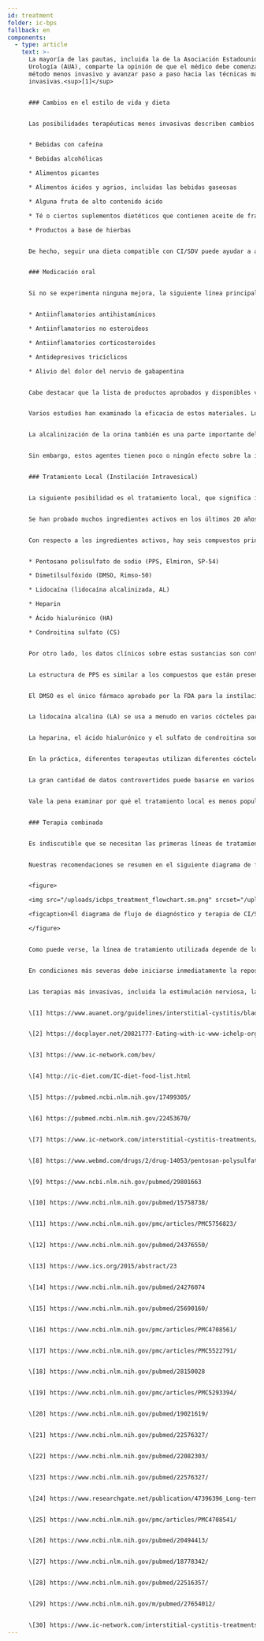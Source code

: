```yaml
---
id: treatment
folder: ic-bps
fallback: en
components:
  - type: article
    text: >-
      La mayoría de las pautas, incluida la de la Asociación Estadounidense de
      Urología (AUA), comparte la opinión de que el médico debe comenzar con el
      método menos invasivo y avanzar paso a paso hacia las técnicas más
      invasivas.<sup>[1]</sup>


      ### Cambios en el estilo de vida y dieta


      Las posibilidades terapéuticas menos invasivas describen cambios en el estilo de vida. La dieta tiene un gran efecto en los síntomas. Las listas de alimentos y bebidas de CI/SDV están ampliamente disponibles en Internet,<sup>[2],[3],[4]</sup> y también se han publicado artículos científicos sobre este tema.<sup>[5],[6]</sup> La mayoría de las referencias están de acuerdo en que ciertos alimentos irritan la pared de la vejiga dañada. Las listas suelen mencionar las siguientes cosas:


      * Bebidas con cafeína

      * Bebidas alcohólicas

      * Alimentos picantes

      * Alimentos ácidos y agrios, incluidas las bebidas gaseosas

      * Alguna fruta de alto contenido ácido

      * Té o ciertos suplementos dietéticos que contienen aceite de fragancia y/o compuestos volátiles de aceite

      * Productos a base de hierbas


      De hecho, seguir una dieta compatible con CI/SDV puede ayudar a aliviar los síntomas. Sin embargo, los cambios en el estilo de vida y la dieta por sí solos no siempre ayudan en los casos especialmente graves. Por lo general, los efectos tardan mucho en manifestarse y durante dicha terapia los síntomas pueden empeorar.


      ### Medicación oral


      Si no se experimenta ninguna mejora, la siguiente línea principal de tratamiento es la terapia oral. Los medicamentos más comunes suelen contener uno o más de los siguientes ingredientes activos:


      * Antiinflamatorios antihistamínicos

      * Antiinflamatorios no esteroideos

      * Antiinflamatorios corticosteroides

      * Antidepresivos tricíclicos

      * Alivio del dolor del nervio de gabapentina


      Cabe destacar que la lista de productos aprobados y disponibles varía mucho de un país a otro.


      Varios estudios han examinado la eficacia de estos materiales. Los resultados de estos estudios están resumidos en muchas páginas.<sup>[7]</sup> Estos medicamentos tienen un efecto antiinflamatorio, bloqueador del mediador del dolor y antidepresivo; por tanto, la medicación oral es una forma eficaz de mitigar los síntomas urinarios y/o dolorosos, mejorando así la calidad de vida del paciente.


      La alcalinización de la orina también es una parte importante del tratamiento oral, ya que la orina ácida puede irritar la vejiga y hacer los síntomas peores. Evitar los grupos de alimentos que hacen que la orina sea más ácida no es lo suficientemente eficaz en muchos casos. Por lo tanto, las píldoras alcalinizantes (medicamentos o complementos alimenticios) también desempeñan un papel importante en la medicación oral.


      Sin embargo, estos agentes tienen poco o ningún efecto sobre la integridad de la capa GAG. Cabe mencionar que existen productos que contienen una o más composiciones farmacéuticas activas (descritas en detalle más adelante) que se usan para el reabastecimiento de la capa GAG. Muchos de ellos son ampliamente conocidos y están disponibles en Internet. En este grupo, el medicamento más importante es el pentosano polisulfato sódico (PPS, Elmiron, SP-54), que está aprobado por la Administración de Alimentos y Medicamentos (FDA, EE. UU.), y se considera el único medicamento oral que ayuda activamente la reposición de la capa GAG.Independientemente del uso de agentes de reposición de la capa de GAG, la terapia oral tiene algunos inconvenientes considerables. Para llegar a la vejiga, los medicamentos deben absorberse en el sistema digestivo, ingresar a la circulación y llegar también a otros tejidos. Este hecho reduce la efectividad de los medicamentos y aumenta las posibilidades de efectos secundarios. Por ejemplo, PPS debe tomarse durante al menos 3 meses para experimentar su efecto en la capa GAG. Los PPS administrados por vía oral tomados durante un período más largo pueden tener efectos secundarios graves<sup>[8]</sup>; un descubrimiento reciente sobre este tema es particularmente preocupante.<sup>[9]</sup>


      ### Tratamiento Local (Instilación Intravesical)


      La siguiente posibilidad es el tratamiento local, que significa instilar ciertas sustancias directamente en la vejiga.


      Se han probado muchos ingredientes activos en los últimos 20 años. Se ha demostrado que algunos de estos, como BCG (Bacillus Calmette-Guarin), son ineficaces.<sup>[10]</sup> Otros, como interferir con los factores de crecimiento neuronal, tenían problemas de seguridad.<sup>[11]</sup> Con algunas sustancias sólo se han logrado mejoras parciales: por ejemplo, redujeron el dolor con vainilloides, pero no se observó mejoría en los síntomas urinarios.<sup>[12]</sup> Hay algunos agentes que se están probando actualmente, pero los resultados hasta ahora son inconsistentes y/o no concluyentes, o aún no se han realizado suficientes ensayos clínicos. El bloqueo de los receptores P2X3 (que afecta la actividad de la vejiga) puede ser prometedor, pero se necesitarían más experimentos.<sup>[13]</sup> La toxina botulínica A (BTX-A, Botox) se ha examinado varias veces, pero los resultados parecen contradictorios.<sup>[14],[15]</sup> El uso de liposomas para administrar diferentes agentes puede ser un método eficiente,<sup>[16]</sup> pero nuevamente, se necesitarían más experimentos.


      Con respecto a los ingredientes activos, hay seis compuestos principales que están asociados con la reposición de la capa de GAG. Estos son los siguientes:


      * Pentosano polisulfato de sodio (PPS, Elmiron, SP-54)

      * Dimetilsulfóxido (DMSO, Rimso-50)

      * Lidocaína (lidocaína alcalinizada, AL)

      * Heparin

      * Ácido hialurónico (HA)

      * Condroitina sulfato (CS)


      Por otro lado, los datos clínicos sobre estas sustancias son contradictorios.


      La estructura de PPS es similar a los compuestos que están presentes de forma natural en la capa de GAG. Su mecanismo de acción aún se desconoce, pero puede ser un medicamento intravesical eficaz.<sup>[17]</sup>


      El DMSO es el único fármaco aprobado por la FDA para la instilación vesical. Varios estudios sugieren que es más eficaz que algunos otros agentes,<sup>[18]</sup> mientras que otras referencias señalan los problemas relacionados con el DMSO.<sup>[19]</sup>


      La lidocaína alcalina (LA) se usa a menudo en varios cócteles para la vejiga. Según ciertas fuentes, es un fármaco eficaz en sí mismo para reemplazar la capa GAG.<sup>[20]</sup> La mayoría de los terapeutas creen que esto puede aumentar la eficacia de otros compuestos,<sup>[21]</sup> incluso si hay estudios que lo niegan.


      La heparina, el ácido hialurónico y el sulfato de condroitina son componentes naturales de la capa GAG. La heparina, sola o en combinación con otros compuestos, se utiliza a menudo en el tratamiento tópico.<sup>[22]</sup> Hay datos que dicen que es menos efectivo que, por ejemplo, DMSO (ver arriba). El ácido hialurónico puede ser el componente más extendido; su eficacia ha sido examinada varias veces, con diferentes resultados.<sup>[23],[24],[25] Los datos disponibles son igualmente contradictorios para el sulfato de condroitina.<sup>[26],[27],[28]</sup> Según algunos estudios, HA + CS podría ser tan eficaz como DMSO.<sup>[29]</sup>


      En la práctica, diferentes terapeutas utilizan diferentes cócteles para la vejiga<sup>[30]</sup> con la esperanza de que el paciente responda al tratamiento.


      La gran cantidad de datos controvertidos puede basarse en varios hechos. En primer lugar la etiología de CI/SDV aún es desconocido. Si la enfermedad puede aparecer por diferentes razones, los pacientes de diferentes etiologías pueden responder de manera diferente a los tratamientos. En segundo lugar, en muchos países, sólo uno o muy pocos de estos medicamentos están autorizados, lo que en sí mismo excluye la posibilidad de desarrollar una imagen objetiva y comparativa. En tercer lugar, en la mayoría de los países sólo se utilizan unos pocos agentes o cócteles para la instilación, generalmente en forma magistral, lo que dificulta mucho la realización de ensayos clínicos con muestras de gran tamaño.


      Vale la pena examinar por qué el tratamiento local es menos popular que la medicación oral a pesar de ser más eficaz, siempre que se utilice el medicamento adecuado. La invasión es un factor importante. Muchos médicos tienden a evitar el uso de un catéter a menos que sea inevitable. Los pacientes a menudo rechazan la terapia de instilación por temor al dolor y a problemas adicionales (microlesiones e infecciones) que puede causar el catéter.Para superar estos problemas, Urosystem ha desarrollado los productos UroDapter® y UroStill®. El primero es un pequeño dispositivo que reemplaza el catéter. Este último es un dispositivo que permite la auto-instilación para pacientes mujeres. Con UroStill®, el tratamiento de la vejiga se puede realizar en casa, sin la ayuda directa del terapeuta.


      ### Terapia combinada


      Es indiscutible que se necesitan las primeras líneas de tratamiento, métodos menos invasivos como la dieta y los medicamentos orales. Desafortunadamente, el diagnóstico no sólo lleva mucho tiempo, sino que también los efectos de las terapias menos invasivas aparecen más tarde. Esto conduce a una situación común en la que los pacientes pierden de 1 a 3 años o más viviendo con un dolor difícilmente tolerable, síndromes urinarios graves y un empeoramiento gradual de la calidad de vida. Cuanto más tiempo se haya pasado de esta manera, más probable que el paciente no responda en absoluto a las líneas de tratamiento menos invasivas.


      Nuestras recomendaciones se resumen en el siguiente diagrama de flujo. En casos de síntomas graves, se recomienda comenzar con una combinación de terapias orales e intravesicales para mejorar la condición del paciente lo antes posible.


      <figure>

      <img src="/uploads/icbps_treatment_flowchart.sm.png" srcset="/uploads/icbps_treatment_flowchart.png 2x, /uploads/icbps_treatment_flowchart.sm.png 1x" alt="ICBPS treatment flowchart"/>

      <figcaption>El diagrama de flujo de diagnóstico y terapia de CI/SDV. Por 100% de la prueba de integridad de la capa de GAG debe entenderse el promedio de las porciones de orina medidas el primer día (consumo bajo de líquidos) (descrito en el capítulo Diagnóstico de CI/SDV).</figcaption>

      </figure>


      Como puede verse, la línea de tratamiento utilizada depende de los resultados de la prueba de integridad de la capa GAG. Los cambios en el estilo de vida, la dieta y la medicación oral sólo son suficientes en casos leves de CI/SDV. El seguimiento de los pacientes también es necesario en estos casos, ya que a pesar de los tratamientos aplicados no se puede excluir un empeoramiento de la condición. (El sistema de seguimiento de pacientes aún no se ha implementado en este sitio web).


      En condiciones más severas debe iniciarse inmediatamente la reposición de la capa de GAG a través de instilaciones en la vejiga, pero los métodos menos invasivos suelen realizarse simultáneamente.


      Las terapias más invasivas, incluida la estimulación nerviosa, la fulguración de las regiones dañadas de la capa GAG o la cistectomía, se realizan sólo si todos los demás tratamientos han sido ineficaces. Los métodos alternativos, incluida la acupuntura, la oxigenoterapia a alta presión, se recomiendan principalmente como terapia complementaria, teniendo en cuenta su relación costo-beneficio errónea.


      \[1] https://www.auanet.org/guidelines/interstitial-cystitis/bladder-pain-syndrome-(2011-amended-2014)


      \[2] https://docplayer.net/20821777-Eating-with-ic-www-ichelp-org-interstitial-cystitis-association.html


      \[3] https://www.ic-network.com/bev/


      \[4] http://ic-diet.com/IC-diet-food-list.html


      \[5] https://pubmed.ncbi.nlm.nih.gov/17499305/


      \[6] https://pubmed.ncbi.nlm.nih.gov/22453670/


      \[7] https://www.ic-network.com/interstitial-cystitis-treatments/oral-medication/


      \[8] https://www.webmd.com/drugs/2/drug-14053/pentosan-polysulfate-sodium-oral/details


      \[9] https://www.ncbi.nlm.nih.gov/pubmed/29801663


      \[10] https://www.ncbi.nlm.nih.gov/pubmed/15758738/


      \[11] https://www.ncbi.nlm.nih.gov/pmc/articles/PMC5756823/


      \[12] https://www.ncbi.nlm.nih.gov/pubmed/24376550/


      \[13] https://www.ics.org/2015/abstract/23


      \[14] https://www.ncbi.nlm.nih.gov/pubmed/24276074


      \[15] https://www.ncbi.nlm.nih.gov/pubmed/25690160/


      \[16] https://www.ncbi.nlm.nih.gov/pmc/articles/PMC4708561/


      \[17] https://www.ncbi.nlm.nih.gov/pmc/articles/PMC5522791/


      \[18] https://www.ncbi.nlm.nih.gov/pubmed/28150028


      \[19] https://www.ncbi.nlm.nih.gov/pmc/articles/PMC5293394/


      \[20] https://www.ncbi.nlm.nih.gov/pubmed/19021619/


      \[21] https://www.ncbi.nlm.nih.gov/pubmed/22576327/


      \[22] https://www.ncbi.nlm.nih.gov/pubmed/22082303/


      \[23] https://www.ncbi.nlm.nih.gov/pubmed/22576327/


      \[24] https://www.researchgate.net/publication/47396396_Long-term_results_of_intravesical_hyaluronan_therapy_in_bladder_pain_syndromeinterstitial_cystitis


      \[25] https://www.ncbi.nlm.nih.gov/pmc/articles/PMC4708541/


      \[26] https://www.ncbi.nlm.nih.gov/pubmed/20494413/


      \[27] https://www.ncbi.nlm.nih.gov/pubmed/18778342/


      \[28] https://www.ncbi.nlm.nih.gov/pubmed/22516357/


      \[29] https://www.ncbi.nlm.nih.gov/m/pubmed/27654012/


      \[30] https://www.ic-network.com/interstitial-cystitis-treatments/bladder-instillations/
---
```

